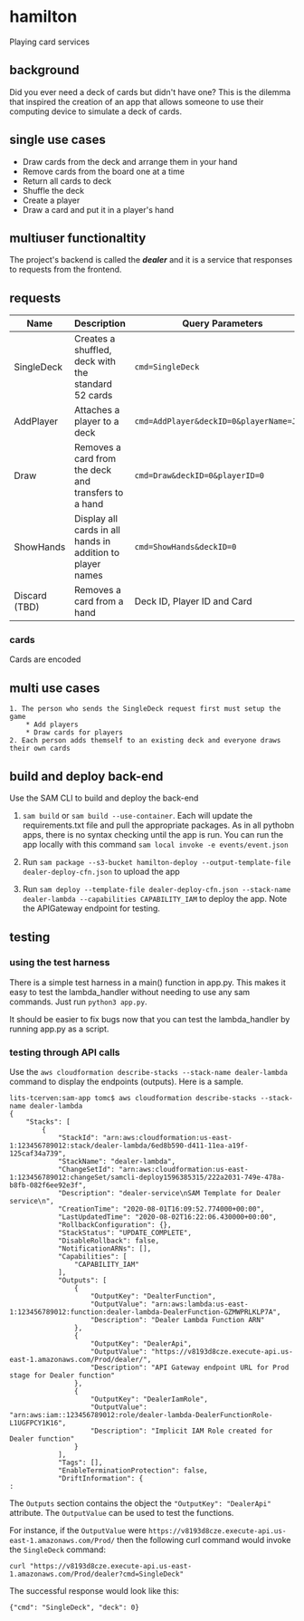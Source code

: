 # hamilton
Playing card services

## background
Did you ever need a deck of cards but didn't have one? This is the dilemma that inspired the creation of an app that allows someone to use their computing device to simulate a deck of cards.
## single use cases
* Draw cards from the deck and arrange them in your hand
* Remove cards from the board one at a time
* Return all cards to deck
* Shuffle the deck
* Create a player
* Draw a card and put it in a player's hand

## multiuser functionaltity
The project's backend is called the ***dealer*** and it is a service that responses to requests from the frontend.
## requests


Name  | Description | Query Parameters | Response
------------- | ------------- | -------------| -------------
SingleDeck  | Creates a shuffled, deck with the standard 52 cards | `cmd=SingleDeck` | `{"cmd": "SingleDeck", "deck": 0}`
AddPlayer  | Attaches a player to a deck | `cmd=AddPlayer&deckID=0&playerName=Jack` | `{"cmd": "AddPlayer", "player": 0}`
Draw  | Removes a card from the deck and transfers to a hand | `cmd=Draw&deckID=0&playerID=0` | `{"cmd": "Draw", "card": "6C"}`
ShowHands  | Display all cards in all hands in addition to player names | `cmd=ShowHands&deckID=0` | `{"cmd": "ShowHands", "hands": {"Jack": ["6C"]}}`
Discard (TBD) | Removes a card from a hand | Deck ID, Player ID and Card | A card from the deck, e.g. `4H`

### cards
Cards are encoded


## multi use cases
	1. The person who sends the SingleDeck request first must setup the game
		* Add players
		* Draw cards for players
	2. Each person adds themself to an existing deck and everyone draws their own cards

## build and deploy back-end
Use the SAM CLI to build and deploy the back-end

1. `sam build` or `sam build --use-container`. Each will update the requirements.txt file and pull the appropriate packages. As in all pythobn apps, there is no syntax checking until the app is run. You can run the app locally with this command `sam local invoke -e events/event.json`


2. Run `sam package --s3-bucket hamilton-deploy --output-template-file dealer-deploy-cfn.json` to upload the app


3. Run `sam deploy --template-file dealer-deploy-cfn.json --stack-name dealer-lambda --capabilities CAPABILITY_IAM` to deploy the app. Note the APIGateway endpoint for testing.

## testing

### using the test harness
There is a simple test harness in a main() function in app.py. This makes it easy to test the lambda_handler without needing to use any sam commands. Just run `python3 app.py`.

It should be easier to fix bugs now that you can test the lambda_handler by running app.py as a script.


### testing through API calls
Use the `aws cloudformation describe-stacks --stack-name dealer-lambda` command to display the endpoints (outputs). Here is a sample.  

	lits-tcerven:sam-app tomc$ aws cloudformation describe-stacks --stack-name dealer-lambda
	{
	    "Stacks": [
	        {
	            "StackId": "arn:aws:cloudformation:us-east-1:123456789012:stack/dealer-lambda/6ed8b590-d411-11ea-a19f-125caf34a739",
	            "StackName": "dealer-lambda",
	            "ChangeSetId": "arn:aws:cloudformation:us-east-1:123456789012:changeSet/samcli-deploy1596385315/222a2031-749e-478a-b8fb-082f6ee92e3f",
	            "Description": "dealer-service\nSAM Template for Dealer service\n",
	            "CreationTime": "2020-08-01T16:09:52.774000+00:00",
	            "LastUpdatedTime": "2020-08-02T16:22:06.430000+00:00",
	            "RollbackConfiguration": {},
	            "StackStatus": "UPDATE_COMPLETE",
	            "DisableRollback": false,
	            "NotificationARNs": [],
	            "Capabilities": [
	                "CAPABILITY_IAM"
	            ],
	            "Outputs": [
	                {
	                    "OutputKey": "DealterFunction",
	                    "OutputValue": "arn:aws:lambda:us-east-1:123456789012:function:dealer-lambda-DealerFunction-GZMWPRLKLP7A",
	                    "Description": "Dealer Lambda Function ARN"
	                },
	                {
	                    "OutputKey": "DealerApi",
	                    "OutputValue": "https://v8193d8cze.execute-api.us-east-1.amazonaws.com/Prod/dealer/",
	                    "Description": "API Gateway endpoint URL for Prod stage for Dealer function"
	                },
	                {
	                    "OutputKey": "DealerIamRole",
	                    "OutputValue": "arn:aws:iam::123456789012:role/dealer-lambda-DealerFunctionRole-L1UGFPCY1K16",
	                    "Description": "Implicit IAM Role created for Dealer function"
	                }
	            ],
	            "Tags": [],
	            "EnableTerminationProtection": false,
	            "DriftInformation": {
	:
The `Outputs` section contains the object the `"OutputKey": "DealerApi"` attribute. The `OutputValue` can be used to test the functions. 

For instance, if the `OutputValue` were `https://v8193d8cze.execute-api.us-east-1.amazonaws.com/Prod/` then the following curl command would invoke the `SingleDeck` command:

`curl "https://v8193d8cze.execute-api.us-east-1.amazonaws.com/Prod/dealer?cmd=SingleDeck"`

The successful response would look like this:

`{"cmd": "SingleDeck", "deck": 0}`

